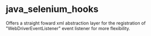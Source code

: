 # java_selenium_hooks
Offers a straight foward xml abstraction layer for the registration of "WebDriverEventListener" event listener for more flexibility.
